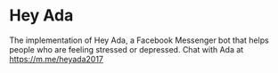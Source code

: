 # Hey Ada
The implementation of Hey Ada, a Facebook Messenger bot that helps people who are feeling stressed or depressed.
Chat with Ada at https://m.me/heyada2017
